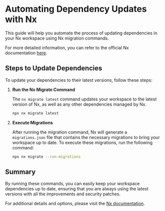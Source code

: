 # Automating Dependency Updates with Nx

This guide will help you automate the process of updating dependencies in your Nx workspace using Nx migration commands.

For more detailed information, you can refer to the official Nx documentation [here](https://nx.dev/features/automate-updating-dependencies).

## Steps to Update Dependencies

To update your dependencies to their latest versions, follow these steps:

1. **Run the Nx Migrate Command**

   The `nx migrate latest` command updates your workspace to the latest version of Nx, as well as any other dependencies managed by Nx.

   ```bash
   npx nx migrate latest
   ```

2. **Execute Migrations**

   After running the migration command, Nx will generate a `migrations.json` file that contains the necessary migrations to bring your workspace up to date. To execute these migrations, run the following command:

   ```bash
   npx nx migrate --run-migrations
   ```

## Summary

By running these commands, you can easily keep your workspace dependencies up to date, ensuring that you are always using the latest versions with all the improvements and security patches.

For additional details and options, please visit the [Nx documentation](https://nx.dev/features/automate-updating-dependencies).